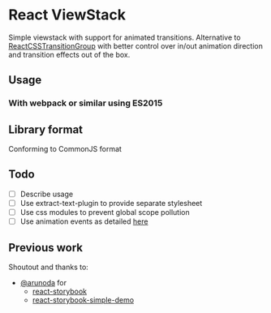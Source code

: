 
# React ViewStack

Simple viewstack with support for animated transitions.
Alternative to [ReactCSSTransitionGroup](http://facebook.github.io/react/docs/animation.html) with better control over in/out animation direction and transition effects out of the box.

## Usage

### With webpack or similar using ES2015


## Library format
Conforming to CommonJS format

## Todo

- [ ] Describe usage
- [ ] Use extract-text-plugin to provide separate stylesheet
- [ ] Use css modules to prevent global scope pollution
- [ ] Use animation events as detailed [here](http://facebook.github.io/react/docs/events.html#animation-events)

## Previous work
Shoutout and thanks to:
* [@arunoda](https://github.com/arunoda) for
  * [react-storybook](https://github.com/kadirahq/react-storybook)
  * [react-storybook-simple-demo](https://github.com/kadira-samples/react-storybook-simple-demo)

